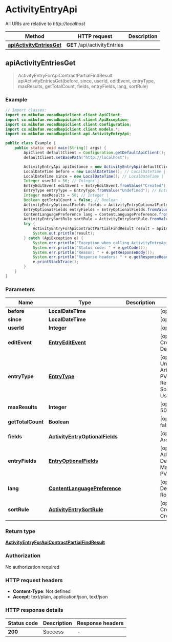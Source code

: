 # ActivityEntryApi

All URIs are relative to *http://localhost*

Method | HTTP request | Description
------------- | ------------- | -------------
[**apiActivityEntriesGet**](ActivityEntryApi.md#apiActivityEntriesGet) | **GET** /api/activityEntries | 



## apiActivityEntriesGet

> ActivityEntryForApiContractPartialFindResult apiActivityEntriesGet(before, since, userId, editEvent, entryType, maxResults, getTotalCount, fields, entryFields, lang, sortRule)



### Example

```java
// Import classes:
import cx.mikufan.vocadbapiclient.client.ApiClient;
import cx.mikufan.vocadbapiclient.client.ApiException;
import cx.mikufan.vocadbapiclient.client.Configuration;
import cx.mikufan.vocadbapiclient.client.models.*;
import cx.mikufan.vocadbapiclient.api.ActivityEntryApi;

public class Example {
    public static void main(String[] args) {
        ApiClient defaultClient = Configuration.getDefaultApiClient();
        defaultClient.setBasePath("http://localhost");

        ActivityEntryApi apiInstance = new ActivityEntryApi(defaultClient);
        LocalDateTime before = new LocalDateTime(); // LocalDateTime | 
        LocalDateTime since = new LocalDateTime(); // LocalDateTime | 
        Integer userId = 56; // Integer | 
        EntryEditEvent editEvent = EntryEditEvent.fromValue("Created"); // EntryEditEvent | 
        EntryType entryType = EntryType.fromValue("Undefined"); // EntryType | 
        Integer maxResults = 50; // Integer | 
        Boolean getTotalCount = false; // Boolean | 
        ActivityEntryOptionalFields fields = ActivityEntryOptionalFields.fromValue("None"); // ActivityEntryOptionalFields | 
        EntryOptionalFields entryFields = EntryOptionalFields.fromValue("None"); // EntryOptionalFields | 
        ContentLanguagePreference lang = ContentLanguagePreference.fromValue("Default"); // ContentLanguagePreference | 
        ActivityEntrySortRule sortRule = ActivityEntrySortRule.fromValue("CreateDateDescending"); // ActivityEntrySortRule | 
        try {
            ActivityEntryForApiContractPartialFindResult result = apiInstance.apiActivityEntriesGet(before, since, userId, editEvent, entryType, maxResults, getTotalCount, fields, entryFields, lang, sortRule);
            System.out.println(result);
        } catch (ApiException e) {
            System.err.println("Exception when calling ActivityEntryApi#apiActivityEntriesGet");
            System.err.println("Status code: " + e.getCode());
            System.err.println("Reason: " + e.getResponseBody());
            System.err.println("Response headers: " + e.getResponseHeaders());
            e.printStackTrace();
        }
    }
}
```

### Parameters


Name | Type | Description  | Notes
------------- | ------------- | ------------- | -------------
 **before** | **LocalDateTime**|  | [optional]
 **since** | **LocalDateTime**|  | [optional]
 **userId** | **Integer**|  | [optional]
 **editEvent** | [**EntryEditEvent**](.md)|  | [optional] [enum: Created, Updated, Deleted, Restored]
 **entryType** | [**EntryType**](.md)|  | [optional] [enum: Undefined, Album, Artist, DiscussionTopic, PV, ReleaseEvent, ReleaseEventSeries, Song, SongList, Tag, User, Venue]
 **maxResults** | **Integer**|  | [optional] [default to 50]
 **getTotalCount** | **Boolean**|  | [optional] [default to false]
 **fields** | [**ActivityEntryOptionalFields**](.md)|  | [optional] [enum: None, ArchivedVersion, Entry]
 **entryFields** | [**EntryOptionalFields**](.md)|  | [optional] [enum: None, AdditionalNames, Description, MainPicture, Names, PVs, Tags, WebLinks]
 **lang** | [**ContentLanguagePreference**](.md)|  | [optional] [enum: Default, Japanese, Romaji, English]
 **sortRule** | [**ActivityEntrySortRule**](.md)|  | [optional] [enum: CreateDateDescending, CreateDate]

### Return type

[**ActivityEntryForApiContractPartialFindResult**](ActivityEntryForApiContractPartialFindResult.md)

### Authorization

No authorization required

### HTTP request headers

- **Content-Type**: Not defined
- **Accept**: text/plain, application/json, text/json

### HTTP response details
| Status code | Description | Response headers |
|-------------|-------------|------------------|
| **200** | Success |  -  |
